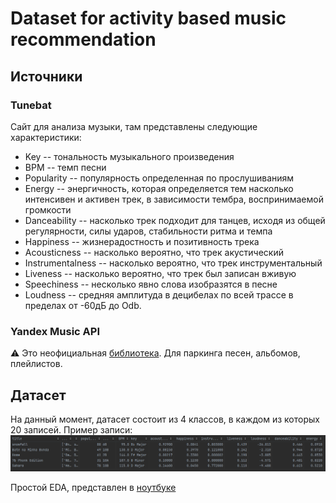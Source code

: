 # Dataset for activity based music recommendation

## Источники 

### Tunebat
Сайт для анализа музыки, там представлены следующие характеристики: 
- Key -- тональность музыкального произведения
- BPM -- темп песни
- Popularity -- популярность определенная по прослушиваниям
- Energy -- энергичность, которая определяется тем насколько интенсивен и активен трек, в зависимости тембра, воспринимаемой громкости
- Danceability -- насколько трек подходит для танцев, исходя из общей регулярности, силы ударов, стабильности ритма и темпа
- Happiness -- жизнерадостность и позитивность трека
- Acousticness -- насколько вероятно, что трек акустический
- Instrumentalness -- насколько вероятно, что трек инструментальный
- Liveness -- насколько вероятно, что трек был записан вживую
- Speechiness -- несколько явно слова изобразятся в песне
- Loudness -- средняя амплитуда в децибелах по всей трассе в пределах от -60дБ до Odb.

### Yandex Music API
⚠️ Это неофициальная [библиотека](https://yandex-music.readthedocs.io/). Для паркинга песен, альбомов, плейлистов.

## Датасет

На данный момент, датасет состоит из 4 классов, в каждом из которых 20 записей. Пример записи: 
![img.png](images/img.png)

Простой EDA, представлен в [ноутбуке](main.ipynb) 